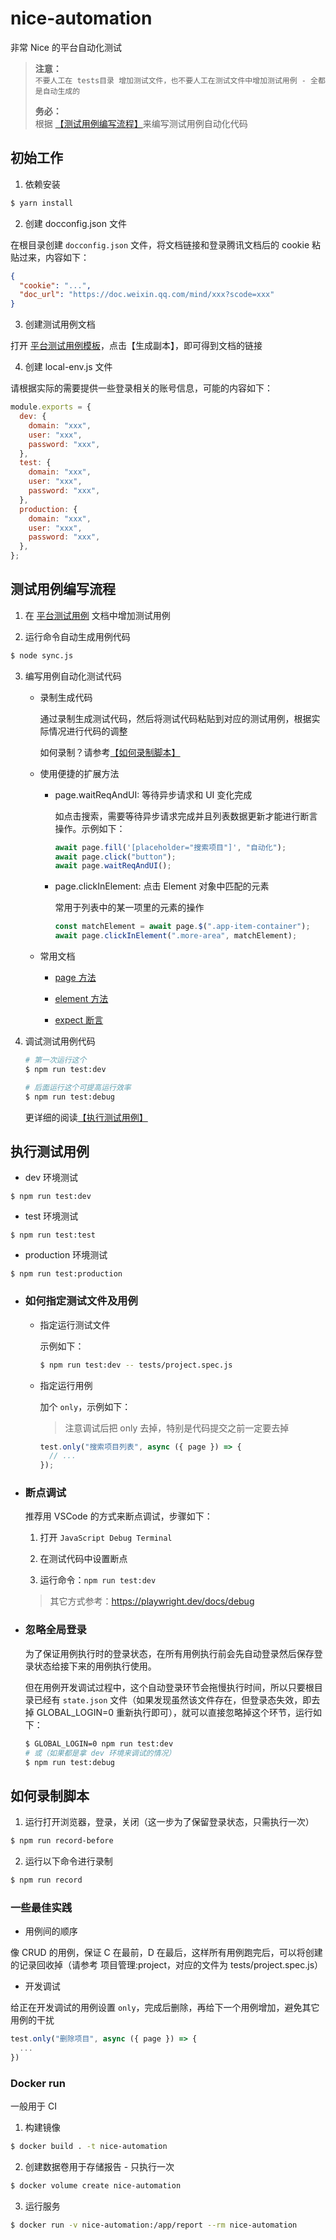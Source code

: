 # nice-automation

非常 Nice 的平台自动化测试

> **注意：**  
> `不要人工在 tests目录 增加测试文件，也不要人工在测试文件中增加测试用例 - 全都是自动生成的`
>
> **务必：**  
> 根据 [【测试用例编写流程】](#测试用例编写流程)来编写测试用例自动化代码

## 初始工作

1. 依赖安装

```sh
$ yarn install
```

2. 创建 docconfig.json 文件

在根目录创建 `docconfig.json` 文件，将文档链接和登录腾讯文档后的 cookie 粘贴过来，内容如下：

```json
{
  "cookie": "...",
  "doc_url": "https://doc.weixin.qq.com/mind/xxx?scode=xxx"
}
```

3. 创建测试用例文档

打开 [平台测试用例模板](https://doc.weixin.qq.com/mind/m3_AAQAnAa_ACksHFfg60qRIyRzFj0Pk?scode=AJEAIQdfAAo3NMGDQhAAQAnAa_ACk)，点击【生成副本】，即可得到文档的链接

4. 创建 local-env.js 文件

请根据实际的需要提供一些登录相关的账号信息，可能的内容如下：

```js
module.exports = {
  dev: {
    domain: "xxx",
    user: "xxx",
    password: "xxx",
  },
  test: {
    domain: "xxx",
    user: "xxx",
    password: "xxx",
  },
  production: {
    domain: "xxx",
    user: "xxx",
    password: "xxx",
  },
};
```

## 测试用例编写流程

1. 在 [平台测试用例](https://doc.weixin.qq.com/mind/m3_AAQAnAa_ACksHFfg60qRIyRzFj0Pk?scode=AJEAIQdfAAo3NMGDQhAAQAnAa_ACk) 文档中增加测试用例

2. 运行命令自动生成用例代码

```sh
$ node sync.js
```

3. 编写用例自动化测试代码

   - 录制生成代码

     通过录制生成测试代码，然后将测试代码粘贴到对应的测试用例，根据实际情况进行代码的调整

     如何录制？请参考[【如何录制脚本】](#如何录制脚本)

   - 使用便捷的扩展方法

     - page.waitReqAndUI: 等待异步请求和 UI 变化完成

       如点击搜索，需要等待异步请求完成并且列表数据更新才能进行断言操作。示例如下：

       ```js
       await page.fill('[placeholder="搜索项目"]', "自动化");
       await page.click("button");
       await page.waitReqAndUI();
       ```

     - page.clickInElement: 点击 Element 对象中匹配的元素

       常用于列表中的某一项里的元素的操作

       ```js
       const matchElement = await page.$(".app-item-container");
       await page.clickInElement(".more-area", matchElement);
       ```

   - 常用文档

     - [page 方法](https://playwright.dev/docs/api/class-page/)

     - [element 方法](https://playwright.dev/docs/api/class-elementhandle)

     - [expect 断言](https://playwright.dev/docs/assertions)

4. 调试测试用例代码

   ```sh
   # 第一次运行这个
   $ npm run test:dev

   # 后面运行这个可提高运行效率
   $ npm run test:debug
   ```

   更详细的阅读[【执行测试用例】](#执行测试用例)

## 执行测试用例

- dev 环境测试

```
$ npm run test:dev
```

- test 环境测试

```
$ npm run test:test
```

- production 环境测试

```
$ npm run test:production
```

- ### 如何指定测试文件及用例

  - 指定运行测试文件

    示例如下：

    ```sh
    $ npm run test:dev -- tests/project.spec.js
    ```

  - 指定运行用例

    加个 `only`，示例如下：

    > 注意调试后把 only 去掉，特别是代码提交之前一定要去掉

    ```js
    test.only("搜索项目列表", async ({ page }) => {
      // ...
    });
    ```

- ### 断点调试

  推荐用 VSCode 的方式来断点调试，步骤如下：

  1. 打开 `JavaScript Debug Terminal`

  2. 在测试代码中设置断点

  3. 运行命令：`npm run test:dev`

  > 其它方式参考：https://playwright.dev/docs/debug

- ### 忽略全局登录

  为了保证用例执行时的登录状态，在所有用例执行前会先自动登录然后保存登录状态给接下来的用例执行使用。

  但在用例开发调试过程中，这个自动登录环节会拖慢执行时间，所以只要根目录已经有 `state.json` 文件（如果发现虽然该文件存在，但登录态失效，即去掉 GLOBAL_LOGIN=0 重新执行即可），就可以直接忽略掉这个环节，运行如下：

  ```sh
  $ GLOBAL_LOGIN=0 npm run test:dev
  # 或（如果都是拿 dev 环境来调试的情况）
  $ npm run test:debug
  ```

## 如何录制脚本

1. 运行打开浏览器，登录，关闭（这一步为了保留登录状态，只需执行一次）

```sh
$ npm run record-before
```

2. 运行以下命令进行录制

```sh
$ npm run record
```

### 一些最佳实践

- 用例间的顺序

像 CRUD 的用例，保证 C 在最前，D 在最后，这样所有用例跑完后，可以将创建的记录回收掉（请参考 项目管理:project，对应的文件为 tests/project.spec.js）

- 开发调试

给正在开发调试的用例设置 `only`，完成后删除，再给下一个用例增加，避免其它用例的干扰

```js
test.only("删除项目", async ({ page }) => {
  ...
})
```

### Docker run

一般用于 CI

1. 构建镜像

```sh
$ docker build . -t nice-automation
```

2. 创建数据卷用于存储报告 - 只执行一次

```sh
$ docker volume create nice-automation

```

3. 运行服务

```sh
$ docker run -v nice-automation:/app/report --rm nice-automation
```
